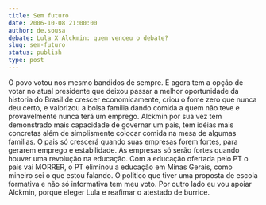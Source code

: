 ```yaml
---
title: Sem futuro
date: 2006-10-08 21:00:00
author: de.sousa
debate: Lula X Alckmin: quem venceu o debate?
slug: sem-futuro
status: publish 
type: post
---
```


O povo votou nos mesmo bandidos de sempre. E agora tem a opção de votar no atual presidente que deixou passar a melhor oportunidade da historia do Brasil de crescer economicamente, criou o fome zero que nunca deu certo, e valorizou a bolsa familia dando comida a quem não teve e provavelmente nunca terá um emprego. Alckmin por sua vez tem demonstrado mais capacidade de governar um pais, tem idéias mais concretas além de simplismente colocar comida na mesa de algumas familias. O pais só crescerá quando suas empresas forem fortes, para gerarem emprego e estabilidade. As empresas só serão fortes quando houver uma revolução na educação. Com a educação ofertada pelo PT o pais vai MORRER, o PT eliminou a educação em Minas Gerais, como mineiro sei o que estou falando. O politico que tiver uma proposta de escola formativa e não só informativa tem meu voto. Por outro lado eu vou apoiar Alckmin, porque eleger Lula e reafimar o atestado de burrice.
